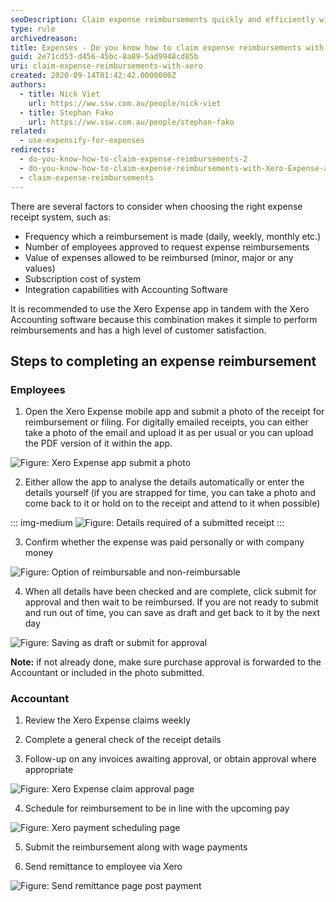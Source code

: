 ```yaml
---
seoDescription: Claim expense reimbursements quickly and efficiently with Xero Expense app, a seamless integration with Xero Accounting software for simplified reimbursement processing.
type: rule
archivedreason:
title: Expenses - Do you know how to claim expense reimbursements with Xero Expense app?
guid: 2e71cd53-d456-45bc-8a89-5ad9948cd85b
uri: claim-expense-reimbursements-with-xero
created: 2020-09-14T01:42:42.0000000Z
authors:
  - title: Nick Viet
    url: https://ww.ssw.com.au/people/nick-viet
  - title: Stephan Fako
    url: https://ww.ssw.com.au/people/stephan-fako
related:
  - use-expensify-for-expenses
redirects:
  - do-you-know-how-to-claim-expense-reimbursements-2
  - do-you-know-how-to-claim-expense-reimbursements-with-Xero-Expense-app
  - claim-expense-reimbursements
---
```


There are several factors to consider when choosing the right expense receipt system, such as:

- Frequency which a reimbursement is made (daily, weekly, monthly etc.)
- Number of employees approved to request expense reimbursements
- Value of expenses allowed to be reimbursed (minor, major or any values)
- Subscription cost of system
- Integration capabilities with Accounting Software

It is recommended to use the Xero Expense app in tandem with the Xero Accounting software because this combination makes it simple to perform reimbursements and has a high level of customer satisfaction.

<!--endintro-->

## Steps to completing an expense reimbursement

### Employees

1. Open the Xero Expense mobile app and submit a photo of the receipt for reimbursement or filing. For digitally emailed receipts, you can either take a photo of the email and upload it as per usual or you can upload the PDF version of it within the app.

![Figure: Xero Expense app submit a photo](Xero-Expense-app-submit-a-photo.png)

2. Either allow the app to analyse the details automatically or enter the details yourself (if you are strapped for time, you can take a photo and come back to it or hold on to the receipt and attend to it when possible)

::: img-medium
![Figure: Details required of a submitted receipt](Details-required-of-receipt.jpg)
:::

3. Confirm whether the expense was paid personally or with company money

![Figure: Option of reimbursable and non-reimbursable](Reimbursable-or-non-reimbursable.png)

4. When all details have been checked and are complete, click submit for approval and then wait to be reimbursed. If you are not ready to submit and run out of time, you can save as draft and get back to it by the next day

![Figure: Saving as draft or submit for approval](Saving-as-draft-or-submitting-as-approval.png)

**Note:** if not already done, make sure purchase approval is forwarded to the Accountant or included in the photo submitted.

### Accountant

1. Review the Xero Expense claims weekly

2. Complete a general check of the receipt details

3. Follow-up on any invoices awaiting approval, or obtain approval where appropriate

![Figure: Xero Expense claim approval page](Xero-Expense-claim-approval.png)

4. Schedule for reimbursement to be in line with the upcoming pay

![Figure: Xero payment scheduling page](Xero-payment-scheduling.png)

5. Submit the reimbursement along with wage payments

6. Send remittance to employee via Xero

![Figure: Send remittance page post payment](Send-remittance-page.png)
